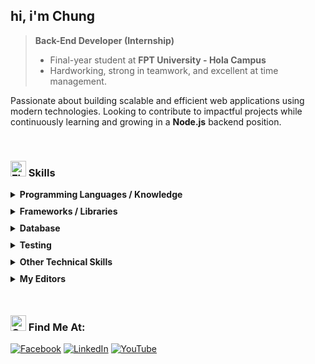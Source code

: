 ## hi, i'm Chung

> **Back-End Developer (Internship)**
>
> - Final-year student at **FPT University - Hola Campus**
> - Hardworking, strong in teamwork, and excellent at time management.

Passionate about building scalable and efficient web applications using modern technologies. Looking to contribute to impactful projects while continuously learning and growing in a **Node.js** backend position.

<br>

### <img src="https://raw.githubusercontent.com/Tarikul-Islam-Anik/Animated-Fluent-Emojis/master/Emojis/Hand%20gestures/Flexed%20Biceps.png" alt="Flexed Biceps" width="25" height="25" /> Skills

<details>
<summary style="margin-bottom: 10px;"><strong>Programming Languages / Knowledge</strong></summary>

- `Java` , `Kotlin`
- `JavaScript` , `TypeScript`

</details>

<details>
<summary style="margin-bottom: 10px;"><strong>Frameworks / Libraries</strong></summary>

- **_Back-end_**: `NestJS` , `ExpressJS` , `SpringBoot`
- **_Front-end_**: `ReactJS`, `NextJS`

</details>

<details>
<summary style="margin-bottom: 10px;"><strong>Database</strong></summary>

- `MongoDB` (fav) , `SQL Server` , `MySQL` , `PostgreSQL`

</details>

<details>
<summary style="margin-bottom: 10px;"><strong>Testing</strong></summary>

- `Jest`

</details>

<details>
<summary style="margin-bottom: 10px;"><strong>Other Technical Skills</strong></summary>

- `Git`
- `Figma` , `Adobe XD`
- `Agile` , `Scrum`

</details>

<details>
<summary style="margin-bottom: 10px;"><strong>My Editors</strong></summary>

- `VS Code` (fav) , `NeoVim` , `WebStorm` , `IntelliJ`

</details>

<br>

<!-- ### 🚀 Projects
- [**E-Commerce API**](https://github.com/your-project-link): A scalable REST API for an online store using **NestJS** and **MongoDB**.
- [**Personal Portfolio**](https://yourportfolio.com): Built with **ReactJS** and **NextJS**, featuring dynamic content and responsive design. -->

### <img src="https://raw.githubusercontent.com/Tarikul-Islam-Anik/Animated-Fluent-Emojis/master/Emojis/Hand%20gestures/Call%20Me%20Hand.png" alt="Call Me Hand" width="25" height="25" /> Find Me At:

[![Facebook](https://img.shields.io/badge/Facebook-%231877F2.svg?logo=Facebook&logoColor=white)](https://www.facebook.com/goilachun) [![LinkedIn](https://img.shields.io/badge/LinkedIn-%230077B5.svg?logo=linkedin&logoColor=white)](https://www.linkedin.com/in/doanchungnb/) [![YouTube](https://img.shields.io/badge/YouTube-%23FF0000.svg?logo=YouTube&logoColor=white)](https://www.youtube.com/@chunchu_d/featured)

<!-- ### <img src="https://raw.githubusercontent.com/Tarikul-Islam-Anik/Animated-Fluent-Emojis/master/Emojis/Hand%20gestures/Backhand%20Index%20Pointing%20Right.png" alt="Backhand Index Pointing Right" width="25" height="25" /> About Me:

- <img src="https://raw.githubusercontent.com/Tarikul-Islam-Anik/Animated-Fluent-Emojis/master/Emojis/People/Man%20Student.png" alt="Man Student" width="25" height="25" /> I’m currently a uni student.
- <img src="https://raw.githubusercontent.com/Tarikul-Islam-Anik/Animated-Fluent-Emojis/master/Emojis/People/Man%20Technologist.png" alt="Man Technologist" width="25" height="25" /> Learning everything, but currently interested in Web.
- <img src="https://raw.githubusercontent.com/Tarikul-Islam-Anik/Animated-Fluent-Emojis/master/Emojis/People/Detective.png" alt="Detective" width="25" height="25" /> And looking for learning and work opportunities too.
- <img src="https://raw.githubusercontent.com/Tarikul-Islam-Anik/Animated-Fluent-Emojis/master/Emojis/Symbols/Triangular%20Flag.png" alt="Triangular Flag" width="25" height="25" /> My CV: [DoanChung_CV](https://dnthchung.github.io/myCV/). -->

<!-- ### <img src="https://raw.githubusercontent.com/Tarikul-Islam-Anik/Animated-Fluent-Emojis/master/Emojis/Hand%20gestures/Flexed%20Biceps.png" alt="Flexed Biceps" width="25" height="25" /> Tech Stack:

[![My Skills](https://skillicons.dev/icons?i=react,nestjs,nextjs,express,spring,docker,kotlin,ts)](https://skillicons.dev) -->

<!-- ![](https://github-readme-stats.vercel.app/api/top-langs/?username=dnthchung&theme=vue-dark&hide_border=true&include_all_commits=false&count_private=false&layout=compact) -->

<!-- [![](https://visitcount.itsvg.in/api?id=dnthchung&icon=0&color=8)](https://visitcount.itsvg.in) -->
